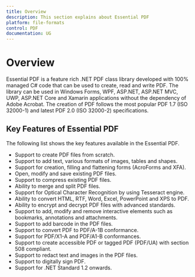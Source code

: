 ```yaml
---
title: Overview
description: This section explains about Essential PDF
platform: file-formats
control: PDF
documentation: UG
---
```

# Overview

Essential PDF is a feature rich .NET PDF class library developed with 100% managed C# code that can be used to create, read and write PDF. The library can be used in Windows Forms, WPF, ASP.NET, ASP.NET MVC, UWP, ASP.NET Core and Xamarin applications without the dependency of Adobe Acrobat. The creation of PDF follows the most popular PDF 1.7 (ISO 32000-1) and latest PDF 2.0 (ISO 32000-2) specifications.

## Key Features of Essential PDF

The following list shows the key features available in the Essential PDF.

* Support to create PDF files from scratch.
* Support to add text, various formats of images, tables and shapes.
* Support for creation, filling and flattening forms (AcroForms and XFA).  
* Open, modify and save existing PDF files.
* Support to compress existing PDF files.
* Ability to merge and split PDF files.
* Support for Optical Character Recognition by using Tesseract engine. 
* Ability to convert HTML, RTF, Word, Excel, PowerPoint and XPS to PDF.
* Ability to encrypt and decrypt PDF files with advanced standards.
* Support to add, modify and remove interactive elements such as bookmarks, annotations and attachments.
* Support to add barcode in the PDF files.
* Support to convert PDF to PDF/A-1B conformance.
* Support for PDF/X1-A and PDF/A1-B conformances. 
* Support to create accessible PDF or tagged PDF (PDF/UA) with section 508 compliant. 
* Support to redact text and images in the PDF files.  
* Support to digitally sign PDF. 
* Support for .NET Standard 1.2 onwards. 
